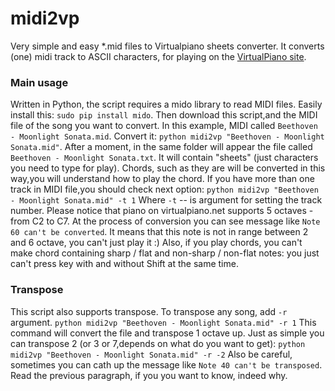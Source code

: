 # midi2vp

Very simple and easy *.mid files to Virtualpiano sheets converter. It converts (one) midi track to ASCII characters, for playing on the [VirtualPiano site](https://https://virtualpiano.net).
### Main usage
Written in Python, the script requires a mido library to read MIDI files. Easily install this: `sudo pip install mido`. Then download this script,and the MIDI file of the song you want to convert. In this example, MIDI called `Beethoven - Moonlight Sonata.mid`.
Convert it:
`python midi2vp "Beethoven - Moonlight Sonata.mid"`. After a moment, in the same folder will appear the file called `Beethoven - Moonlight Sonata.txt`. It will contain "sheets" (just characters you need to type for play). Chords, such as they are will be converted in this way,you will understand how to play the chord.
If you have more than one track in MIDI file,you should check next option:
`python midi2vp "Beethoven - Moonlight Sonata.mid" -t 1`
Where `-t` -- is argument for setting the track number.
Please notice that piano on virtualpiano.net supports 5 octaves - from C2 to C7. At the process of conversion you can see message like `Note 60 can't be converted`. It means that this note is not in range between 2 and 6 octave, you can't just play it :)
Also, if you play chords, you can't make chord containing sharp / flat and non-sharp / non-flat notes: you just can't press key with and without Shift at the same time. 
### Transpose
This script also supports transpose. To transpose any song, add `-r` argument.
`python midi2vp "Beethoven - Moonlight Sonata.mid" -r 1`
This command will convert the file and transpose 1 octave up. Just as simple you can transpose 2 (or 3 or 7,depends on what do you want to get):
`python midi2vp "Beethoven - Moonlight Sonata.mid" -r -2`
Also be careful, sometimes you can cath up the message like `Note 40 can't be transposed`. Read the previous paragraph, if you you want to know, indeed why.
